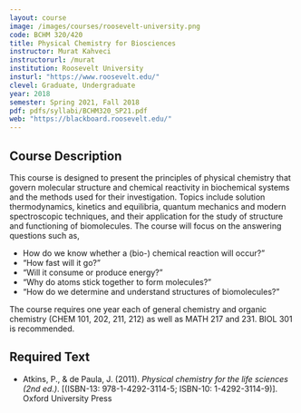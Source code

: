 ```yaml
---
layout: course
image: /images/courses/roosevelt-university.png
code: BCHM 320/420
title: Physical Chemistry for Biosciences
instructor: Murat Kahveci
instructorurl: /murat
institution: Roosevelt University
insturl: "https://www.roosevelt.edu/"
clevel: Graduate, Undergraduate
year: 2018
semester: Spring 2021, Fall 2018
pdf: pdfs/syllabi/BCHM320_SP21.pdf
web: "https://blackboard.roosevelt.edu/"
---
```


## Course Description

This course is designed to present the principles of physical chemistry that govern molecular structure and chemical reactivity in biochemical systems and the methods used for their investigation. Topics include solution thermodynamics, kinetics and equilibria, quantum mechanics and modern spectroscopic techniques, and their application for the study of structure and functioning of biomolecules. The course will focus on the answering questions such as,

* How do we know whether a (bio-) chemical reaction will occur?”
* “How fast will it go?”
* “Will it consume or produce energy?”
* “Why do atoms stick together to form molecules?”
* “How do we determine and understand structures of biomolecules?”

The course requires one year each of general chemistry and organic chemistry (CHEM 101, 202, 211, 212) as well as MATH 217 and 231. BIOL 301 is recommended.

## Required Text
* Atkins, P., & de Paula, J. (2011). _Physical chemistry for the life sciences (2nd ed.)_. [(ISBN-13: 978-1-4292-3114-5; ISBN-10: 1-4292-3114-9)]. Oxford University Press